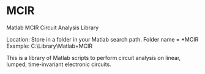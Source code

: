 # MCIR
Matlab MCIR Circuit Analysis Library

Location: Store in a folder in your Matlab search path. Folder name = +MCIR
Example: C:\Library\Matlab\+MCIR

This is a library of Matlab scripts to perform circuit analysis on linear, lumped, time-invariant electronic circuits.
